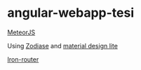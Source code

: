 # angular-webapp-tesi

[MeteorJS](https://www.meteor.com)

Using [Zodiase](https://github.com/Zodiase/meteor-mdl) and [material design lite](https://getmdl.io/index.html)

[Iron-router](https://github.com/iron-meteor/iron-router)